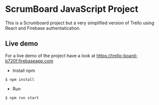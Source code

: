 # ScrumBoard JavaScript Project

This is a Scrumboard project but a very simplified version of Trello using React and Firebase authentatication.

## Live demo
For a live demo of the project have a look at https://trello-board-b720f.firebaseapp.com

 
 
- Install npm
```
$ npm install
```
- Run
```
$ npm run start
```
